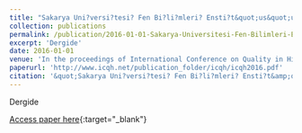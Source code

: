 ```yaml
---
title: "Sakarya Uni?versi?tesi? Fen Bi?li?mleri? Ensti?t&quot;us&quot;un&quot;u 2016-2017 G&quot;uz Yari Yilinda Terci?h Eden Ou grenci?leri?n Profi?li? ve Terci?h Nedenleri?"
collection: publications
permalink: /publication/2016-01-01-Sakarya-Universitesi-Fen-Bilimleri-Enstitusunu-2016-2017-Guz
excerpt: 'Dergide'
date: 2016-01-01
venue: 'In the proceedings of International Conference on Quality in Higher Education'
paperurl: 'http://www.icqh.net/publication_folder/icqh/icqh2016.pdf'
citation: '&quot;Sakarya Uni?versi?tesi? Fen Bi?li?mleri? Ensti?t&amp;quot;us&amp;quot;un&amp;quot;u 2016-2017 G&amp;quot;uz Yari Yilinda Terci?h Eden Ou grenci?leri?n Profi?li? ve Terci?h Nedenleri?.&quot; In the proceedings of International Conference on Quality in Higher Education, 2016.'
---
```

Dergide

[Access paper here](http://www.icqh.net/publication_folder/icqh/icqh2016.pdf){:target="_blank"}
